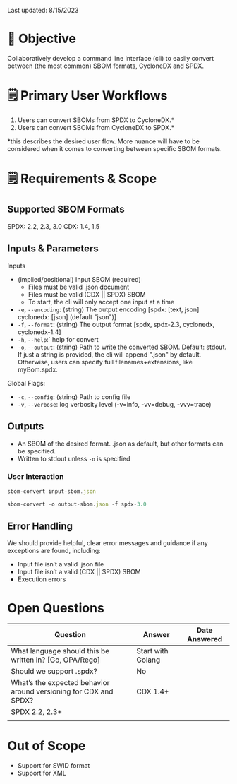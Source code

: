 Last updated: 8/15/2023

# 🎯 Objective

Collaboratively develop a command line interface (cli) to easily convert between (the most common) SBOM formats, CycloneDX and SPDX.


# 🗒️ Primary User Workflows

1. Users can convert SBOMs from SPDX to CycloneDX.*
2. Users can convert SBOMs from CycloneDX to SPDX.*

*this describes the desired user flow. More nuance will have to be considered when it comes to converting between specific SBOM formats.


# 🗒️ Requirements & Scope

## Supported SBOM Formats

SPDX: 2.2, 2.3, 3.0
CDX: 1.4, 1.5

## Inputs & Parameters

Inputs

- (implied/positional) Input SBOM (required)
    - Files must be valid .json document
    - Files must be valid (CDX || SPDX) SBOM
    - To start, the cli will only accept one input at a time
- `-e`, `--encoding`: (string) The output encoding [spdx: [text, json] cyclonedx: [json] (default "json")]
- `-f`, `--format`: (string) The output format [spdx, spdx-2.3, cyclonedx, cyclonedx-1.4]
- `-h`, `--help`:` help for convert
- `-o`, `--output`:  (string) Path to write the converted SBOM. Default: stdout. If just a string is provided, the cli will append ".json" by default. Otherwise, users can specify full filenames+extensions, like myBom.spdx.

Global Flags:
- `-c`, `--config`: (string) Path to config file
- `-v`, `--verbose`: log verbosity level (-v=info, -vv=debug, -vvv=trace)




## Outputs

- An SBOM of the desired format. .json as default, but other formats can be specified.
- Written to stdout unless `-o` is specified


### User Interaction

```jsx
sbom-convert input-sbom.json

sbom-convert -o output-sbom.json -f spdx-3.0
```


## Error Handling

We should provide helpful, clear error messages and guidance if any exceptions are found, including:

- Input file isn’t a valid .json file
- Input file isn’t a valid (CDX || SPDX) SBOM
- Execution errors


# Open Questions

| Question | Answer | Date Answered |
| --- | --- | --- |
| What language should this be written in? [Go, OPA/Rego] | Start with Golang |  |
| Should we support .spdx? | No |  |
| What’s the expected behavior around versioning for CDX and SPDX? | CDX 1.4+
SPDX 2.2, 2.3+ |  |
|  |  |  |


# Out of Scope

- Support for SWID format
- Support for XML
